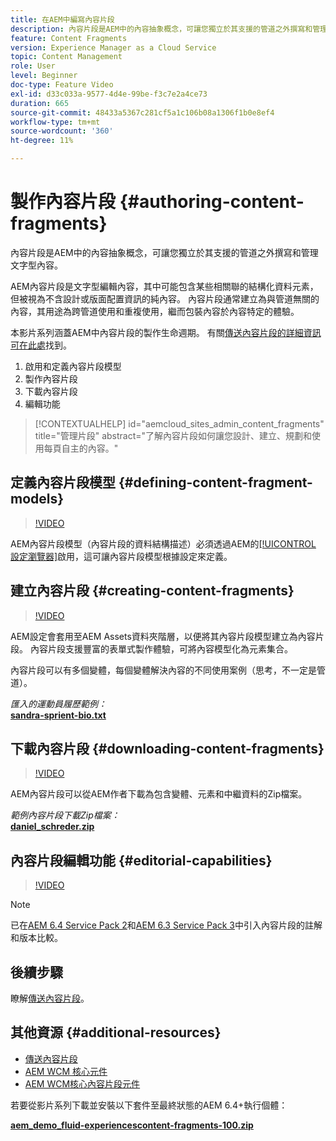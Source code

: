 ```yaml
---
title: 在AEM中編寫內容片段
description: 內容片段是AEM中的內容抽象概念，可讓您獨立於其支援的管道之外撰寫和管理文字型內容。
feature: Content Fragments
version: Experience Manager as a Cloud Service
topic: Content Management
role: User
level: Beginner
doc-type: Feature Video
exl-id: d33c033a-9577-4d4e-99be-f3c7e2a4ce73
duration: 665
source-git-commit: 48433a5367c281cf5a1c106b08a1306f1b0e8ef4
workflow-type: tm+mt
source-wordcount: '360'
ht-degree: 11%

---
```


# 製作內容片段 {#authoring-content-fragments}

內容片段是AEM中的內容抽象概念，可讓您獨立於其支援的管道之外撰寫和管理文字型內容。

AEM內容片段是文字型編輯內容，其中可能包含某些相關聯的結構化資料元素，但被視為不含設計或版面配置資訊的純內容。 內容片段通常建立為與管道無關的內容，其用途為跨管道使用和重複使用，繼而包裝內容於內容特定的體驗。

本影片系列涵蓋AEM中內容片段的製作生命週期。 有關[傳送內容片段的詳細資訊可在此處](content-fragments-delivery-feature-video-use.md)找到。

1. 啟用和定義內容片段模型
2. 製作內容片段
3. 下載內容片段
4. 編輯功能

>[!CONTEXTUALHELP]
>id="aemcloud_sites_admin_content_fragments"
>title="管理片段"
>abstract="了解內容片段如何讓您設計、建立、規劃和使用每頁自主的內容。"

## 定義內容片段模型 {#defining-content-fragment-models}

>[!VIDEO](https://video.tv.adobe.com/v/22452?quality=12&learn=on)

AEM內容片段模型（內容片段的資料結構描述）必須透過AEM的[[!UICONTROL 設定瀏覽器]](https://experienceleague.adobe.com/docs/experience-manager-cloud-service/implementing/developing/configurations.html?lang=zh-Hant)啟用，這可讓內容片段模型根據設定來定義。

## 建立內容片段 {#creating-content-fragments}

>[!VIDEO](https://video.tv.adobe.com/v/22451?quality=12&learn=on)

AEM設定會套用至AEM Assets資料夾階層，以便將其內容片段模型建立為內容片段。 內容片段支援豐富的表單式製作體驗，可將內容模型化為元素集合。

內容片段可以有多個變體，每個變體解決內容的不同使用案例（思考，不一定是管道）。

*匯入的運動員履歷範例：*\
**[sandra-sprient-bio.txt](assets/sandra-sprient-bio.txt)**

## 下載內容片段 {#downloading-content-fragments}

>[!VIDEO](https://video.tv.adobe.com/v/22450?quality=12&learn=on)

AEM內容片段可以從AEM作者下載為包含變體、元素和中繼資料的Zip檔案。

*範例內容片段下載Zip檔案：*\
**[daniel_schreder.zip](assets/daniel_schreder.zip)**

## 內容片段編輯功能 {#editorial-capabilities}

>[!VIDEO](https://video.tv.adobe.com/v/25891?quality=12&learn=on)

>[!NOTE]
>
> 已在[AEM 6.4 Service Pack 2](https://helpx.adobe.com/tw/experience-manager/aem-releases-updates.html)和[AEM 6.3 Service Pack 3](https://helpx.adobe.com/tw/experience-manager/6-3/release-notes/sp3-release-notes.html)中引入內容片段的註解和版本比較。

## 後續步驟

瞭解[傳送內容片段](content-fragments-delivery-feature-video-use.md)。

## 其他資源 {#additional-resources}

* [傳送內容片段](content-fragments-delivery-feature-video-use.md)
* [AEM WCM 核心元件](https://experienceleague.adobe.com/docs/experience-manager-core-components/using/introduction.html?lang=zh-hant)
* [AEM WCM核心內容片段元件](https://experienceleague.adobe.com/docs/experience-manager-core-components/using/components/content-fragment-component.html?lang=zh-Hant)

若要從影片系列下載並安裝以下套件至最終狀態的AEM 6.4+執行個體：

**[aem_demo_fluid-experiencescontent-fragments-100.zip](assets/aem_demo_fluid-experiencescontent-fragments-100.zip)**
